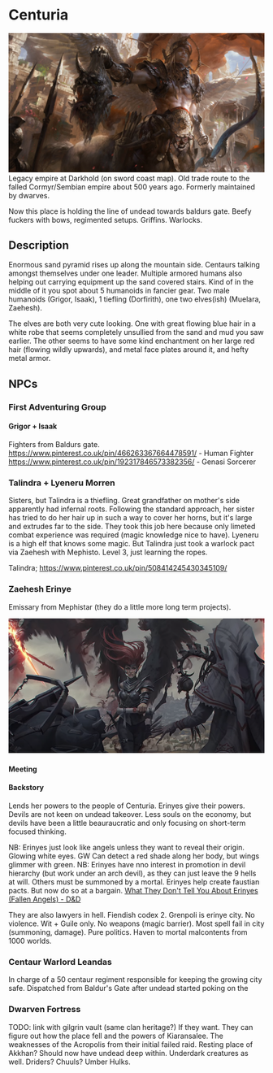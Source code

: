 # Centuria

![](centuria.png)
Legacy empire at Darkhold (on sword coast map).
Old trade route to the falled Cormyr/Sembian empire about 500 years ago.
Formerly maintained by dwarves.

Now this place is holding the line of undead towards baldurs gate.
Beefy fuckers with bows, regimented setups. Griffins. Warlocks.

## Description
Enormous sand pyramid rises up along the mountain side. Centaurs talking amongst themselves under one leader.
Multiple armored humans also helping out carrying equipment up the sand covered stairs.
Kind of in the middle of it you spot about 5 humanoids in fancier gear.
Two male humanoids (Grigor, Isaak), 1 tiefling (Dorfirith), one two elves(ish) (Muelara, Zaehesh).

The elves are both very cute looking. One with great flowing blue hair in a white robe that seems completely unsullied from the sand and mud you saw earlier. The other seems to have some kind enchantment on her large red hair (flowing wildly upwards), and metal face plates around it, and hefty metal armor.


## NPCs
### First Adventuring Group
#### Grigor + Isaak
Fighters from Baldurs gate.
https://www.pinterest.co.uk/pin/466263367664478591/ - Human Fighter
https://www.pinterest.co.uk/pin/192317846573382356/ - Genasi Sorcerer
### Talindra + Lyeneru Morren
Sisters, but Talindra is a thiefling. Great grandfather on mother's side apparently had infernal roots.
Following the standard approach, her sister has tried to do her hair up in such a way to cover her horns, but it's large and extrudes far to the side. They took this job here because only limeted combat experience was required (magic knowledge nice to have).
Lyeneru is a high elf that knows some magic. But Talindra just took a warlock pact via Zaehesh with Mephisto.
Level 3, just learning the ropes.

Talindra; https://www.pinterest.co.uk/pin/508414245430345109/

### Zaehesh Erinye
Emissary from Mephistar (they do a little more long term projects).

![](erinye-zaehesh.png)

#### Meeting


#### Backstory
Lends her powers to the people of Centuria. Erinyes give their powers. Devils are not keen on undead takeover. Less souls on the economy, but devils have been a little beauraucratic and only focusing on short-term focused thinking.


NB: Erinyes just look like angels unless they want to reveal their origin. Glowing white eyes. GW Can detect a red shade along her body, but wings glimmer with green.
NB: Erinyes have nno interest in promotion in devil hierarchy (but work under an arch devil), as they can just leave the 9 hells at will. Others must be summoned by a mortal.
Erinyes help create faustian pacts. But now do so at a bargain.
[What They Don't Tell You About Erinyes (Fallen Angels) - D&D](https://www.youtube.com/watch?v=6fNxT_rWvSo)

They are also lawyers in hell. Fiendish codex 2. Grenpoli is erinye city. No violence. Wit + Guile only. No weapons (magic barrier). Most spell fail in city (summoning, damage). Pure politics. Haven to mortal malcontents from 1000 worlds.

### Centaur Warlord Leandas
In charge of a 50 centaur regiment responsible for keeping the growing city safe.
Dispatched from Baldur's Gate after undead started poking on the

### Dwarven Fortress
TODO: link with gilgrin vault (same clan heritage?)
If they want. They can figure out how the place fell and the powers of Kiaransalee. The weaknesses of the Acropolis from their initial failed raid. Resting place of Akkhan?
Should now have undead deep within. Underdark creatures as well. Driders? Chuuls? Umber Hulks.
